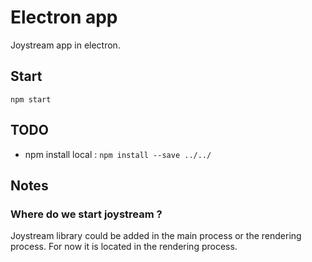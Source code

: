 # Electron app

Joystream app in electron.

## Start

```
npm start
```

## TODO

- npm install local : `npm install --save ../../`


## Notes

### Where do we start joystream ?

Joystream library could be added in the main process or the rendering process. For now it is located in the rendering process. 
